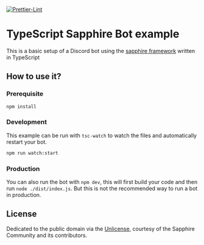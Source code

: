 [![Prettier-Lint](https://github.com/masonbesmer/lyra-sapphire/actions/workflows/prettier-lint.yml/badge.svg)](https://github.com/masonbesmer/lyra-sapphire/actions/workflows/prettier-lint.yml)
# TypeScript Sapphire Bot example

This is a basic setup of a Discord bot using the [sapphire framework][sapphire] written in TypeScript

## How to use it?

### Prerequisite

```sh
npm install
```

### Development

This example can be run with `tsc-watch` to watch the files and automatically restart your bot.

```sh
npm run watch:start
```

### Production

You can also run the bot with `npm dev`, this will first build your code and then run `node ./dist/index.js`. But this is not the recommended way to run a bot in production.

## License

Dedicated to the public domain via the [Unlicense], courtesy of the Sapphire Community and its contributors.

[sapphire]: https://github.com/sapphiredev/framework
[unlicense]: https://github.com/sapphiredev/examples/blob/main/LICENSE.md
